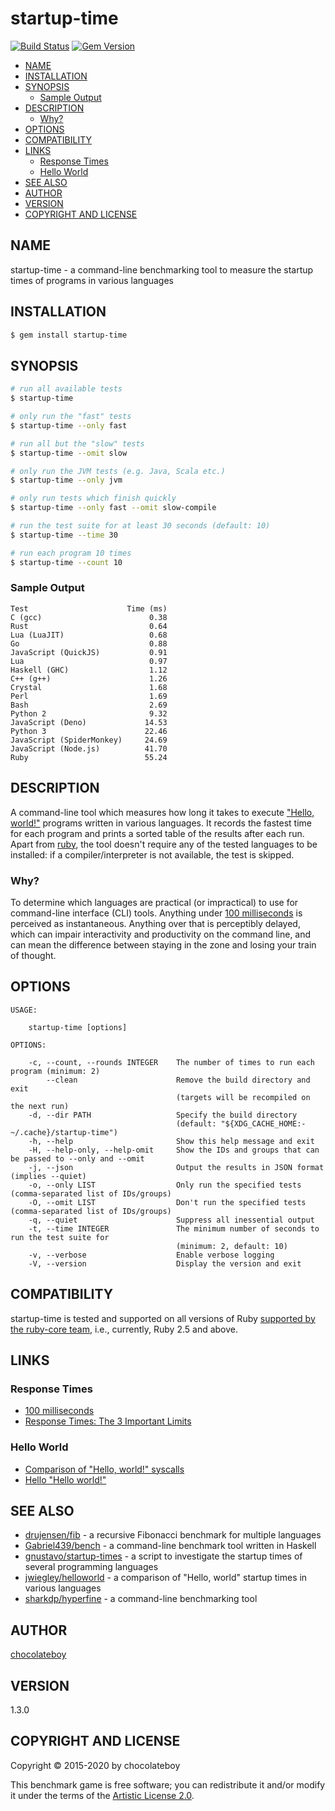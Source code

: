 # startup-time

[![Build Status](https://travis-ci.org/chocolateboy/startup-time.svg)](https://travis-ci.org/chocolateboy/startup-time)
[![Gem Version](https://img.shields.io/gem/v/startup-time.svg)](https://rubygems.org/gems/startup-time)

<!-- TOC -->
- [NAME](#name)
- [INSTALLATION](#installation)
- [SYNOPSIS](#synopsis)
  - [Sample Output](#sample-output)
- [DESCRIPTION](#description)
  - [Why?](#why)
- [OPTIONS](#options)
- [COMPATIBILITY](#compatibility)
- [LINKS](#links)
  - [Response Times](#response-times)
  - [Hello World](#hello-world)
- [SEE ALSO](#see-also)
- [AUTHOR](#author)
- [VERSION](#version)
- [COPYRIGHT AND LICENSE](#copyright-and-license)

<!-- TOC END -->

## NAME

startup-time - a command-line benchmarking tool to measure the startup times of programs in various languages

## INSTALLATION

```sh
$ gem install startup-time
```

## SYNOPSIS

```sh
# run all available tests
$ startup-time

# only run the "fast" tests
$ startup-time --only fast

# run all but the "slow" tests
$ startup-time --omit slow

# only run the JVM tests (e.g. Java, Scala etc.)
$ startup-time --only jvm

# only run tests which finish quickly
$ startup-time --only fast --omit slow-compile

# run the test suite for at least 30 seconds (default: 10)
$ startup-time --time 30

# run each program 10 times
$ startup-time --count 10
```

### Sample Output

    Test                      Time (ms)
    C (gcc)                        0.38
    Rust                           0.64
    Lua (LuaJIT)                   0.68
    Go                             0.88
    JavaScript (QuickJS)           0.91
    Lua                            0.97
    Haskell (GHC)                  1.12
    C++ (g++)                      1.26
    Crystal                        1.68
    Perl                           1.69
    Bash                           2.69
    Python 2                       9.32
    JavaScript (Deno)             14.53
    Python 3                      22.46
    JavaScript (SpiderMonkey)     24.69
    JavaScript (Node.js)          41.70
    Ruby                          55.24

## DESCRIPTION

A command-line tool which measures how long it takes to execute
["Hello, world!"](https://en.wikipedia.org/wiki/%22Hello,_World!%22_program)
programs written in various languages. It records the fastest time for each
program and prints a sorted table of the results after each run. Apart from
[ruby](#compatibility), the tool doesn't require any of the tested languages to
be installed: if a compiler/interpreter is not available, the test is skipped.

### Why?

To determine which languages are practical (or impractical) to use for
command-line interface (CLI) tools. Anything under
[100 milliseconds](https://www.nngroup.com/articles/response-times-3-important-limits/)
is perceived as instantaneous. Anything over that is perceptibly delayed, which
can impair interactivity and productivity on the command line, and can mean the
difference between staying in the zone and losing your train of thought.

## OPTIONS

```
USAGE:

    startup-time [options]

OPTIONS:

    -c, --count, --rounds INTEGER    The number of times to run each program (minimum: 2)
        --clean                      Remove the build directory and exit
                                     (targets will be recompiled on the next run)
    -d, --dir PATH                   Specify the build directory
                                     (default: "${XDG_CACHE_HOME:-~/.cache}/startup-time")
    -h, --help                       Show this help message and exit
    -H, --help-only, --help-omit     Show the IDs and groups that can be passed to --only and --omit
    -j, --json                       Output the results in JSON format (implies --quiet)
    -o, --only LIST                  Only run the specified tests (comma-separated list of IDs/groups)
    -O, --omit LIST                  Don't run the specified tests (comma-separated list of IDs/groups)
    -q, --quiet                      Suppress all inessential output
    -t, --time INTEGER               The minimum number of seconds to run the test suite for
                                     (minimum: 2, default: 10)
    -v, --verbose                    Enable verbose logging
    -V, --version                    Display the version and exit
```

## COMPATIBILITY

startup-time is tested and supported on all versions of Ruby
[supported by the ruby-core team](https://www.ruby-lang.org/en/downloads/branches/),
i.e., currently, Ruby 2.5 and above.

## LINKS

### Response Times

- [100 milliseconds](https://cogsci.stackexchange.com/questions/1664/what-is-the-threshold-where-actions-are-perceived-as-instant)
- [Response Times: The 3 Important Limits](https://www.nngroup.com/articles/response-times-3-important-limits/)

### Hello World

- [Comparison of "Hello, world!" syscalls](https://drewdevault.com/2020/01/04/Slow.html)
- [Hello "Hello world!"](https://blog.jfo.click/hello-hello-world/)

## SEE ALSO

- [drujensen/fib](https://github.com/drujensen/fib) - a recursive Fibonacci benchmark for multiple languages
- [Gabriel439/bench](https://github.com/Gabriel439/bench) - a command-line benchmark tool written in Haskell
- [gnustavo/startup-times](https://github.com/gnustavo/startup-times) - a script to investigate the startup times of several programming languages
- [jwiegley/helloworld](https://github.com/jwiegley/helloworld) - a comparison of "Hello, world" startup times in various languages
- [sharkdp/hyperfine](https://github.com/sharkdp/hyperfine) - a command-line benchmarking tool

## AUTHOR

[chocolateboy](mailto:chocolate@cpan.org)

## VERSION

1.3.0

## COPYRIGHT AND LICENSE

Copyright © 2015-2020 by chocolateboy

This benchmark game is free software; you can redistribute it and/or modify it under the
terms of the [Artistic License 2.0](https://www.opensource.org/licenses/artistic-license-2.0.php).
